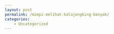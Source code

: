 ```yaml
---
layout: post
permalink: /mimpi-melihat-kalajengking-banyak/
categories:
    - Uncategorized
---
```


